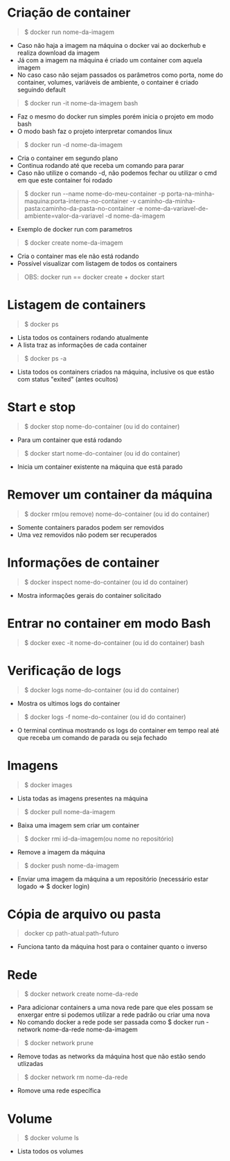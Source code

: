 # Criação de container
> $ docker run nome-da-imagem
- Caso não haja a imagem na máquina o docker vai ao dockerhub e realiza download da imagem
- Já com a imagem na máquina é criado um container com aquela imagem
- No caso caso não sejam passados os parâmetros como porta, nome do container, volumes, variáveis de ambiente, o container é criado seguindo default

> $ docker run -it nome-da-imagem bash
- Faz o mesmo do docker run simples porém inicia o projeto em modo bash
- O modo bash faz o projeto interpretar comandos linux

> $ docker run -d nome-da-imagem
- Cria o container em segundo plano
- Continua rodando até que receba um comando para parar
- Caso não utilize o comando -d, não podemos fechar ou utilizar o cmd em que este container foi rodado

> $ docker run --name nome-do-meu-container -p porta-na-minha-maquina:porta-interna-no-container -v caminho-da-minha-pasta:caminho-da-pasta-no-container -e nome-da-variavel-de-ambiente=valor-da-variavel -d nome-da-imagem
- Exemplo de docker run com parametros

> $ docker create nome-da-imagem
- Cria o container mas ele não está rodando
- Possível visualizar com listagem de todos os containers

> OBS: docker run == docker create + docker start

# Listagem de containers
> $ docker ps
- Lista todos os containers rodando atualmente
- A lista traz as informações de cada container
> $ docker ps -a
- Lista todos os containers criados na máquina, inclusive os que estão com status "exited" (antes ocultos)

# Start e stop
> $ docker stop nome-do-container (ou id do container)
- Para um container que está rodando
> $ docker start nome-do-container (ou id do container)
- Inicia um container existente na máquina que está parado

# Remover um container da máquina
> $ docker rm(ou remove) nome-do-container (ou id do container)
- Somente containers parados podem ser removidos
- Uma vez removidos não podem ser recuperados

# Informações de container
> $ docker inspect nome-do-container (ou id do container)
- Mostra informações gerais do container solicitado

# Entrar no container em modo Bash
> $ docker exec -it nome-do-container (ou id do container) bash

# Verificação de logs
> $ docker logs nome-do-container (ou id do container)
- Mostra os ultimos logs do container
> $ docker logs -f nome-do-container (ou id do container)
- O terminal continua mostrando os logs do container em tempo real até que receba um comando de parada ou seja fechado

# Imagens
> $ docker images
- Lista todas as imagens presentes na máquina
> $ docker pull nome-da-imagem
- Baixa uma imagem sem criar um container
> $ docker rmi id-da-imagem(ou nome no repositório)
- Remove a imagem da máquina
> $ docker push nome-da-imagem
- Enviar uma imagem da máquina a um repositório (necessário estar logado => $ docker login)

# Cópia de arquivo ou pasta
> docker cp path-atual:path-futuro
- Funciona tanto da máquina host para o container quanto o inverso

# Rede
> $ docker network create nome-da-rede
- Para adicionar containers a uma nova rede pare que eles possam se enxergar entre si podemos utilizar a rede padrão ou criar uma nova
- No comando docker a rede pode ser passada como $ docker run -network nome-da-rede nome-da-imagem
> $ docker network prune
- Remove todas as networks da máquina host que não estão sendo utlizadas
> $ docker network rm nome-da-rede
- Romove uma rede específica

# Volume
> $ docker volume ls
- Lista todos os volumes
